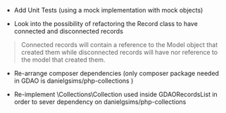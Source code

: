 * Add Unit Tests (using a mock implementation with mock objects)

* Look into the possibility of refactoring the Record class to have connected and disconnected records
> Connected records will contain a reference to the Model object that created them while disconnected records will have nor reference to the model that created them.

* Re-arrange composer dependencies (only composer package needed in GDAO is danielgsims/php-collections )

* Re-implement \Collections\Collection used inside GDAORecordsList in order to sever dependency on danielgsims/php-collections